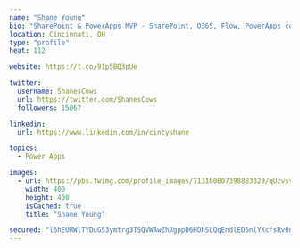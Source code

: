 ```yaml
---
name: "Shane Young"
bio: "SharePoint & PowerApps MVP - SharePoint, O365, Flow, PowerApps consulting? @PowerApps911 | Pure Snark? You found it."
location: Cincinnati, OH
type: "profile"
heat: 112

website: https://t.co/91p5BQ3pUe

twitter:
  username: ShanesCows
  url: https://twitter.com/ShanesCows
  followers: 15067

linkedin:
  url: https://www.linkedin.com/in/cincyshane

topics:
  - Power Apps

images:
  - url: https://pbs.twimg.com/profile_images/713100007398883329/qUzvsvQ3_400x400.jpg
    width: 400
    height: 400
    isCached: true
    title: "Shane Young"

secured: "l6hEURWlTYDuG53ymtrg3TSQVWAwZhXgppD6HOhSLQqEndlED5nlYXcfsRv0nQ9Us71Hx5R17nUv3ACco0f7mPONgtPHEjhhTCVGMuQbiUMvY4mcHQkgxMNdazVTFsodW+S/jGTgdWa9YmCvy5NdQrrTPe9Uij1myNBAzZG/5lHZ4HXuNuEmaIEejccUN59hHCipqRAKzyzOb/Gnf7YvePWSnxgm38jAG8tqtgnYgGOf7Guh8wSxJlL5s9Qmu40Whi/N+bc6ky2B4qUkXhwcd6kpsTGMWlectZdZB/5CdILNSp5qrTryJRcXXkTwam8jPAJ8AY3AjUuzpWPpHz0ZkEEEK681bWxIOd4vfMo9cvtei1Pqxexr+wDJRSpeb+CXKbyWcaNI5EeUSbTKiM3nNlhpICK2CbSBJD0Z2jhLFqA=;t6i5aVph1LtMGu2T0e0L3A=="
---
```


